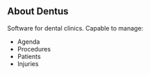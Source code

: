 
## About Dentus

Software for dental clinics. 
Capable to manage:
- Agenda
- Procedures
- Patients
- Injuries

